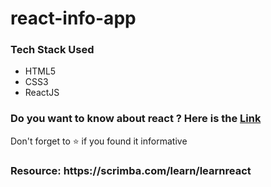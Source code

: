 # react-info-app
<h3>Tech Stack Used</h3>
 <ul>
 <li>HTML5</li>
 <li>CSS3</li>
 <li>ReactJS</li>
 </ul>
 
<h3>Do you want to know about react ? Here is the <a href="https://react-info-app.netlify.app/">Link</a></h3>
<p>Don't forget to ⭐ if you found it informative</p>
<h3>Resource: https://scrimba.com/learn/learnreact </h3>
